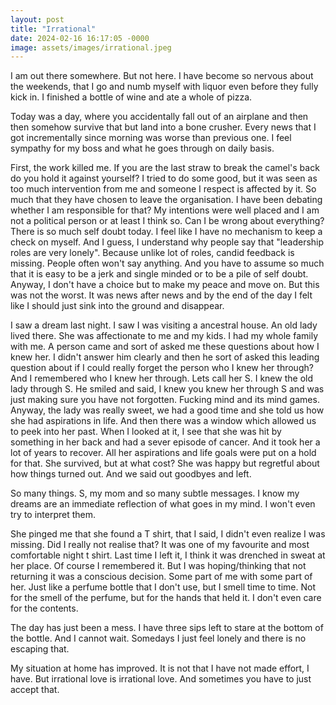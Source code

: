 ```yaml
---
layout: post
title: "Irrational"
date: 2024-02-16 16:17:05 -0000
image: assets/images/irrational.jpeg
---
```


I am out there somewhere. But not here. I have become so nervous about the weekends, that I go and numb myself with liquor even before they fully kick in. I finished a bottle of wine and ate a whole of pizza.

Today was a day, where you accidentally fall out of an airplane and then then somehow survive that but land into a bone crusher. Every news that I got incrementally since morning was worse than previous one. I feel sympathy for my boss and what he goes through on daily basis.

First, the work killed me. If you are the last straw to break the camel's back do you hold it against yourself? I tried to do some good, but it was seen as too much intervention from me and someone I respect is affected by it. So much that they have chosen to leave the organisation. I have been debating whether I am responsible for that? My intentions were well placed and I am not a political person or at least I think so. Can I be wrong about everything? There is so much self doubt today. I feel like I have no mechanism to keep a check on myself. And I guess, I understand why people say that "leadership roles are very lonely". Because unlike lot of roles, candid feedback is missing. People often won't say anything. And you have to assume so much that it is easy to be a jerk and single minded or to be a pile of self doubt. Anyway, I don't have a choice but to make my peace and move on. But this was not the worst. It was news after news and by the end of the day I felt like I should just sink into the ground and disappear.

I saw a dream last night. I saw I was visiting a ancestral house. An old lady lived there. She was affectionate to me and my kids. I had my whole family with me. A person came and sort of asked me these questions about how I knew her. I didn't answer him clearly and then he sort of asked this leading question about if I could really forget the person who I knew her through? And I remembered who I knew her through. Lets call her S. I knew the old lady through S. He smiled and said, I knew you knew her through S and was just making sure you have not forgotten. Fucking mind and its mind games. Anyway, the lady was really sweet, we had a good time and she told us how she had aspirations in life. And then there was a window which allowed us to peek into her past. When I looked at it, I see that she was hit by something in her back and had a sever episode of cancer. And it took her a lot of years to recover. All her aspirations and life goals were put on a hold for that. She survived, but at what cost? She was happy but regretful about how things turned out. And we said out goodbyes and left.

So many things. S, my mom and so many subtle messages. I know my dreams are an immediate reflection of what goes in my mind. I won't even try to interpret them.

She pinged me that she found a T shirt, that I said, I didn't even realize I was missing. Did I really not realise that? It was one of my favourite and most comfortable night t shirt. Last time I left it, I think it was drenched in sweat at her place. Of course I remembered it. But I was hoping/thinking that not returning it was a conscious decision. Some part of me with some part of her. Just like a perfume bottle that I don't use, but I smell time to time. Not for the smell of the perfume, but for the hands that held it. I don't even care for the contents.

The day has just been a mess. I have three sips left to stare at the bottom of the bottle. And I cannot wait. Somedays I just feel lonely and there is no escaping that.

My situation at home has improved. It is not that I have not made effort, I have. But irrational love is irrational love. And sometimes you have to just accept that.
